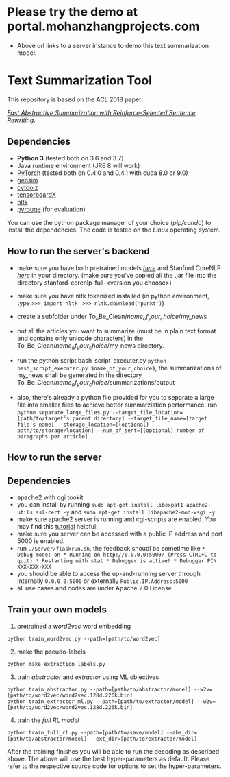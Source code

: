 # Please try the demo at portal.mohanzhangprojects.com
- Above url links to a server instance to demo this text summarization model.

# Text Summarization Tool
This repository is based on the ACL 2018 paper:

*[Fast Abstractive Summarization with Reinforce-Selected Sentence Rewriting](https://arxiv.org/abs/1805.11080)*.

## Dependencies
- **Python 3** (tested both on 3.6 and 3.7)
- Java runtime environment (JRE 8 will work)
- [PyTorch](https://github.com/pytorch/pytorch) (tested both on 0.4.0 and 0.4.1 with cuda 8.0 or 9.0)
- [gensim](https://github.com/RaRe-Technologies/gensim)
- [cytoolz](https://github.com/pytoolz/cytoolz)
- [tensorboardX](https://github.com/lanpa/tensorboard-pytorch)
- [nltk](https://www.nltk.org/)
- [pyrouge](https://github.com/bheinzerling/pyrouge) (for evaluation)

You can use the python package manager of your choice (*pip/conda*) to install the dependencies.
The code is tested on the *Linux* operating system.

## How to run the server's backend
- make sure you have both pretrained models *[here](https://bit.ly/acl18_pretrained)* and Stanford CoreNLP *[here](https://stanfordnlp.github.io/CoreNLP/)* in your directory.
(make sure you've copied all the .jar file into the directory stanford-corenlp-full-\<version you choose\>)
- make sure you have nltk tokenized installed (in python environment, type 
```>>> import nltk ```
```>>> nltk.download('punkt')```)
- create a subfolder under To_Be_Clean/$name_of_your_choice$/my_news
- put all the articles you want to summarize (must be in plain text format and contains only unicode characters) in the To_Be_Clean/$name_of_your_choice$/my_news directory.

- run the python script bash_script_executer.py ```python bash_script_executer.py $name_of_your_choice$```, the summarizations of my_news shall be generated in the directory To_Be_Clean/$name_of_your_choice$/summarizations/output
<!--- 
- run the run.sh script (type ./run.sh $name_of_your_choice$ in bash commandline under this directory), which will execute a series of command and python files to generate the summaries.
- after running the script, summarizations of my_news shall be generated in the directory To_Be_Clean/$name_of_your_choice$/summarizations/output
- if you want to run it again to generate new summaries, please make sure to execute clean.sh (by type ./clean.sh in bash commandline under this directory) to clean up previously-generated summaries and temp files.
-->
- also, there's already a python file provided for you to separate a large file into smaller files to achieve better summarziation performance.
run ```python separate_large_files.py --target_file_location=[path/to/target's parent directory] --target_file_name=[target file's name] --storage_location=[(optional) path/to/storage/location] --num_of_sent=[(optional) number of paragraphs per article]```

## How to run the server
## Dependencies
- apache2 with cgi tookit
- you can install by running ``` sudo apt-get install libexpat1 apache2-utils ssl-cert -y ``` and ``` sudo apt-get install libapache2-mod-wsgi -y ```
- make sure apache2 server is running and cgi-scripts are enabled. You may find this [tutorial](https://code-maven.com/set-up-cgi-with-apache) helpful: 
- make sure you server can be accessed with a public IP address and port 5000 is enabled.
- run ``` ./Server/flaskrun.sh ```, the feedback shoudl be sometime like ```* Debug mode: on * Running on http://0.0.0.0:5000/ (Press CTRL+C to quit) * Restarting with stat * Debugger is active! * Debugger PIN: XXX-XXX-XXX```
- you should be able to access the up-and-running server through internally ```0.0.0.0:5000``` or externally ```Public.IP.Address:5000```
- all use cases and codes are under Apache 2.0 License

## Train your own models

1. pretrained a *word2vec* word embedding
```
python train_word2vec.py --path=[path/to/word2vec]
```
2. make the pseudo-labels
```
python make_extraction_labels.py
```
3. train *abstractor* and *extractor* using ML objectives
```
python train_abstractor.py --path=[path/to/abstractor/model] --w2v=[path/to/word2vec/word2vec.128d.226k.bin]
python train_extractor_ml.py --path=[path/to/extractor/model] --w2v=[path/to/word2vec/word2vec.128d.226k.bin]
```
4. train the *full RL model*
```
python train_full_rl.py --path=[path/to/save/model] --abs_dir=[path/to/abstractor/model] --ext_dir=[path/to/extractor/model]
```
After the training finishes you will be able to run the decoding as described above.
The above will use the best hyper-parameters as default.
Please refer to the respective source code for options to set the hyper-parameters.

